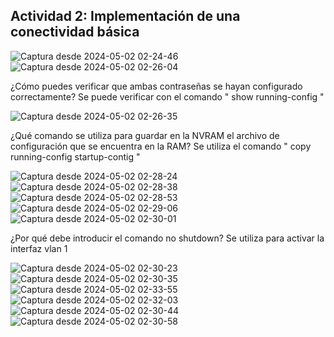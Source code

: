 ## Actividad 2: Implementación de una conectividad básica
![Captura desde 2024-05-02 02-24-46](https://github.com/noemiAC/CDR/assets/168385917/194f65bf-834d-4268-94d5-b00112b52c36)
![Captura desde 2024-05-02 02-26-04](https://github.com/noemiAC/CDR/assets/168385917/005bf004-7f53-4b0d-be1a-cd9da6fc8145)

¿Cómo puedes verificar que ambas contraseñas se hayan configurado correctamente?
Se  puede verificar con el comando " show running-config "

![Captura desde 2024-05-02 02-26-35](https://github.com/noemiAC/CDR/assets/168385917/356a27af-2ce5-4176-b4d9-5e3b7bc590cf)

¿Qué comando se utiliza para guardar en la NVRAM el archivo de configuración que se encuentra en la RAM?
Se utiliza el comando " copy running-config startup-contig "

![Captura desde 2024-05-02 02-28-24](https://github.com/noemiAC/CDR/assets/168385917/562cadaf-04e1-480b-8f6b-c4d9e7b90198)
![Captura desde 2024-05-02 02-28-38](https://github.com/noemiAC/CDR/assets/168385917/aefffc50-2269-49dd-aae0-c661dc5a2f1b)
![Captura desde 2024-05-02 02-28-53](https://github.com/noemiAC/CDR/assets/168385917/8db74634-ff4b-4870-a31f-9a12343996db)
![Captura desde 2024-05-02 02-29-06](https://github.com/noemiAC/CDR/assets/168385917/f173343a-80ff-4220-a37f-dc0129e95cc5)
![Captura desde 2024-05-02 02-30-01](https://github.com/noemiAC/CDR/assets/168385917/437d06ac-b6dd-425c-8c76-598f71306c2e)

¿Por qué debe introducir el comando no shutdown?
Se utiliza para activar la interfaz vlan 1

![Captura desde 2024-05-02 02-30-23](https://github.com/noemiAC/CDR/assets/168385917/6375dcd0-950e-4b61-bc7f-cfc5293ece7c)![Captura desde 2024-05-02 02-30-35](https://github.com/noemiAC/CDR/assets/168385917/cd57b028-0854-44b7-b711-bf1dff153b96)![Captura desde 2024-05-02 02-33-55](https://github.com/noemiAC/CDR/assets/168385917/d244e39f-d1a9-44ca-ad8e-d11de5319827)
![Captura desde 2024-05-02 02-32-03](https://github.com/noemiAC/CDR/assets/168385917/d1d99863-c9e8-4e77-b482-80b65675de0a)
![Captura desde 2024-05-02 02-30-44](https://github.com/noemiAC/CDR/assets/168385917/df553daf-66c7-4036-9401-b25138f1c28b)
![Captura desde 2024-05-02 02-30-58](https://github.com/noemiAC/CDR/assets/168385917/df9e6b92-2fd6-44c3-83db-8840019c6042)


















